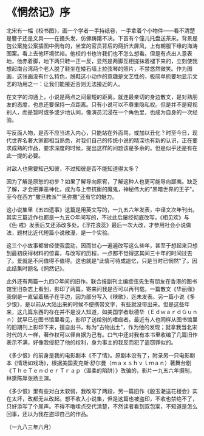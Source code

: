 # 《惘然记》序

北宋有一幅《校书图》，画一个学者一手持纸卷，一手拿着个小物件——看不清楚是簪子还是文具——在搔头发，仿佛踌躇不决。下首有个僮儿托盘送茶来。背景是包公案施公案插图中例有的，坐堂的官员背后的两折大屏风，上有朝服下缘的海涛图案。看上去他环境优裕。他校的书也许我们也不怎么想看。但是有点出人意表地，他赤着脚，地下两只鞋一正一反，显然是两脚互相搓抹着褪下来的，立刻使我想起南台湾两个老人脱了鞋坐在矮石墙上拉弦琴的照片，不禁悠然微笑。作为图画，这张画没有什么特色，脱鞋这小动作的意趣是文艺性的，极简单扼要地显示文艺的功用之一：让我们能接近否则无法接近的人。

在文字的沟通上，小说是两点之间最短的距离。就连最亲切的身边散文，是对熟朋友的态度，也总还要保持一点距离。只有小说可以不尊重隐私权。但是并不是窥视别人，而是暂时或多或少地认同，像演员沉浸在一个角色里，也成为自身的一次经验。

写反面人物，是否不应当进入内心，只能站在外面骂，或加以丑化？时至今日，现代世界名著大家都相当熟悉，对我们自己的传统小说的精深也有新的认识，正在要求成熟的作品，要求深度的时候，提出这样的问题该是多余的。但是似乎还是有在此一提的必要。

对敌人也需要知己知彼，不过知彼是否不能知道得太多？

因为了解是原恕的初步？如果了解导向原宥，了解这种人也更可能导向鄙夷。缺乏了解，才会把罪恶神化，成为与上帝抗衡的魔鬼，神秘伟大的"黑暗世界的王子"。至今在西方"撒旦教派""黑弥撒"还有它的魅力。

这小说集里《五四遗事》这篇是用英文写的，一九五六年发表，中译文次年刊出。其实三篇近作也都是一九五○年间写的，不过此后屡经彻底改写，《相见欢》与《色·戒》发表后又还添改多处。《浮花浪蕊》最后一次大改，才参用社会小说做法，题材比近代短篇小说散漫，是一个实验。

这三个小故事都曾经使我震动，因而甘心一遍遍改写这么些年，甚至于想起来只想到最初获得材料的惊喜，与改写的历程，一点都不觉得这其间三十年的时间过去了。爱就是不问值得不值得。这也就是"此情可待成追忆，只是当时已惘然"了。因此结集时题名《惘然记》。

此外还有两篇一九四○年间的旧作。联合报副刊主编痖弦先生有朋友在香港的图书馆里旧杂志上看到，影印了两篇，寄来问我是否可以再刊载。一篇散文《华丽缘》我倒是一直留着稿子在手边，因为部分写入《秧歌》，迄未发表。另一篇小说《多少恨》，是以前从大陆出来的时候不便携带文字，有些就没带出来。但是这些年来，这几篇东西的存在并不是没人知道，如美国学者耿德华（ＥｄｗａｒｄＧｕｎｎ）就早已在图书馆里看见，影印了送给别的嗜痂者。最近有人也同样从图书馆里的旧期刊上影印下来，擅自出书，称为"古物出土"，作为他的发现；就拿我当北宋时代的人一样，著作权可以径自据为己有。口气中还对我有本书里收编了几篇旧作表示不满，好像我侵犯了他的权利，身为事主的我反而犯了盗窃罪似的。

《多少恨》的前身是我的电影剧本《不了情》。原剧本没有了，附录另一只电影剧本《情场如戏场》，根据美国麦克斯·舒尔曼（ｍａｘｓｈｖｌｍａｎ）著舞台剧《ＴｈｅＴｅｎｄｅｒＴｒａｐ（温柔的陷阱）》改骗的，影片一九五六年摄制，林黛陈厚张扬主演。

《多少恨》里有些对白太软弱，我改写了两段，另一篇旧作《殷玉滟送花楼会》实在太坏，改都无从改起。想不收入小说集，但是这篇也被盗印，不收也禁绝不了，只好添写了个尾声。不得不噜嗦点交代清楚，不然读者看到双包案，不知道是怎么回事，还以为我在盗印自己的作品。

（一九八三年六月）